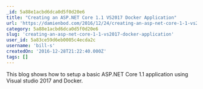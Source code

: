 ```yaml
---
_id: 5a88e1acbd6dca0d5f0d20e6
title: "Creating an ASP.NET Core 1.1 VS2017 Docker Application"
url: 'https://damienbod.com/2016/12/24/creating-an-asp-net-core-1-1-vs2017-docker-application/'
category: 5a88e1acbd6dca0d5f0d20e6
slug: 'creating-an-asp-net-core-1-1-vs2017-docker-application'
user_id: 5a83ce59d6eb0005c4ecda2c
username: 'bill-s'
createdOn: '2016-12-28T21:22:40.000Z'
tags: []
---
```


This blog shows how to setup a basic ASP.NET Core 1.1 application using Visual studio 2017 and Docker.
